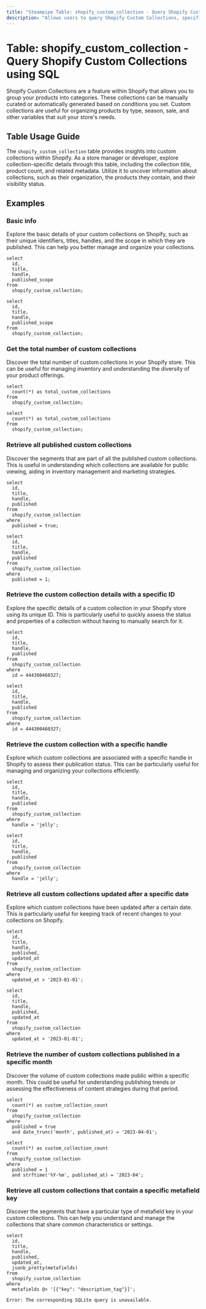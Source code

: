 ```yaml
---
title: "Steampipe Table: shopify_custom_collection - Query Shopify Custom Collections using SQL"
description: "Allows users to query Shopify Custom Collections, specifically the details of each custom collection, providing insights into product organization and categorization."
---
```


# Table: shopify_custom_collection - Query Shopify Custom Collections using SQL

Shopify Custom Collections are a feature within Shopify that allows you to group your products into categories. These collections can be manually curated or automatically generated based on conditions you set. Custom collections are useful for organizing products by type, season, sale, and other variables that suit your store's needs.

## Table Usage Guide

The `shopify_custom_collection` table provides insights into custom collections within Shopify. As a store manager or developer, explore collection-specific details through this table, including the collection title, product count, and related metadata. Utilize it to uncover information about collections, such as their organization, the products they contain, and their visibility status.

## Examples

### Basic info
Explore the basic details of your custom collections on Shopify, such as their unique identifiers, titles, handles, and the scope in which they are published. This can help you better manage and organize your collections.

```sql+postgres
select
  id,
  title,
  handle,
  published_scope
from
  shopify_custom_collection;
```

```sql+sqlite
select
  id,
  title,
  handle,
  published_scope
from
  shopify_custom_collection;
```

### Get the total number of custom collections
Discover the total number of custom collections in your Shopify store. This can be useful for managing inventory and understanding the diversity of your product offerings.

```sql+postgres
select
  count(*) as total_custom_collections
from
  shopify_custom_collection;
```

```sql+sqlite
select
  count(*) as total_custom_collections
from
  shopify_custom_collection;
```

### Retrieve all published custom collections
Discover the segments that are part of all the published custom collections. This is useful in understanding which collections are available for public viewing, aiding in inventory management and marketing strategies.

```sql+postgres
select
  id,
  title,
  handle,
  published
from
  shopify_custom_collection
where
  published = true;
```

```sql+sqlite
select
  id,
  title,
  handle,
  published
from
  shopify_custom_collection
where
  published = 1;
```

### Retrieve the custom collection details with a specific ID
Explore the specific details of a custom collection in your Shopify store using its unique ID. This is particularly useful to quickly assess the status and properties of a collection without having to manually search for it.

```sql+postgres
select
  id,
  title,
  handle,
  published
from
  shopify_custom_collection
where
  id = 444300460327;
```

```sql+sqlite
select
  id,
  title,
  handle,
  published
from
  shopify_custom_collection
where
  id = 444300460327;
```

### Retrieve the custom collection with a specific handle
Explore which custom collections are associated with a specific handle in Shopify to assess their publication status. This can be particularly useful for managing and organizing your collections efficiently.

```sql+postgres
select
  id,
  title,
  handle,
  published
from
  shopify_custom_collection
where
  handle = 'jelly';
```

```sql+sqlite
select
  id,
  title,
  handle,
  published
from
  shopify_custom_collection
where
  handle = 'jelly';
```

### Retrieve all custom collections updated after a specific date
Explore which custom collections have been updated after a certain date. This is particularly useful for keeping track of recent changes to your collections on Shopify.

```sql+postgres
select
  id,
  title,
  handle,
  published,
  updated_at
from
  shopify_custom_collection
where
  updated_at > '2023-01-01';
```

```sql+sqlite
select
  id,
  title,
  handle,
  published,
  updated_at
from
  shopify_custom_collection
where
  updated_at > '2023-01-01';
```

### Retrieve the number of custom collections published in a specific month
Discover the volume of custom collections made public within a specific month. This could be useful for understanding publishing trends or assessing the effectiveness of content strategies during that period.

```sql+postgres
select
  count(*) as custom_collection_count
from
  shopify_custom_collection
where
  published = true
  and date_trunc('month', published_at) = '2023-04-01';
```

```sql+sqlite
select
  count(*) as custom_collection_count
from
  shopify_custom_collection
where
  published = 1
  and strftime('%Y-%m', published_at) = '2023-04';
```

### Retrieve all custom collections that contain a specific metafield key
Discover the segments that have a particular type of metafield key in your custom collections. This can help you understand and manage the collections that share common characteristics or settings.

```sql+postgres
select
  id,
  title,
  handle,
  published,
  updated_at,
  jsonb_pretty(metafields)
from
  shopify_custom_collection
where
  metafields @> '[{"key": "description_tag"}]';
```

```sql+sqlite
Error: The corresponding SQLite query is unavailable.
```